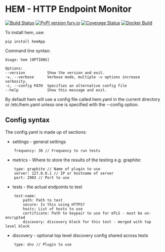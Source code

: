 # HEM - HTTP Endpoint Monitor

[![Build Status](https://travis-ci.org/rickymoorhouse/hem.svg?branch=master)](https://travis-ci.org/rickymoorhouse/hem) [![PyPI version fury.io](https://badge.fury.io/py/hemApp.svg)](https://pypi.python.org/pypi/hemApp/) [![Coverage Status](https://coveralls.io/repos/github/rickymoorhouse/hem/badge.svg)](https://coveralls.io/github/rickymoorhouse/hem) [![Docker Build](https://img.shields.io/docker/cloud/build/rickymoorhouse/hem)](https://hub.docker.com/r/rickymoorhouse/hem)

To install hem, use:

    pip install hemApp

Command line syntax:

    Usage: hem [OPTIONS]

    Options:
    --version          Show the version and exit.
    -v, --verbose      Verbose mode, multiple -v options increase verbosity.
    -c, --config PATH  Specifies an alternative config file
    --help             Show this message and exit.

By default hem will use a config file called hem.yaml in the current directory or /etc/hem.yaml unless one is specified with the --config option.


## Config syntax

The config.yaml is made up of sections:

 - settings - general settings
 
```
    frequency: 30 // Frequency to run tests
```

 - metrics - Where to store the results of the testing e.g. graphite:

```
    type: graphite // Name of plugin to use 
    server: 127.0.0.1 // IP or hostname of server
    port: 2003 // Port to use
```

 - tests - the actual endpoints to test

```
    test-name: 
        path: Path to test
        secure: Is this using HTTPS?
        hosts: List of hosts to use 
        certificate: Path to keypair to use for mTLS - must be un-encrypted
        discovery: discovery block for this test - merged with top level block 
```

 - discovery - optional top level discovery config shared across tests

```
    type: dns // Plugin to use
```
